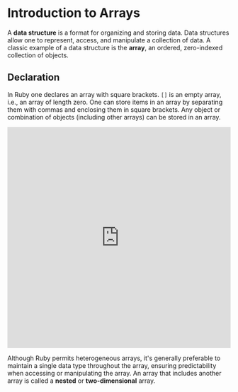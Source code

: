 # Introduction to Arrays

A **data structure** is a format for organizing and storing data. Data
structures allow one to represent, access, and manipulate a collection of data.
A classic example of a data structure is the **array**, an ordered,
zero-indexed collection of objects.


## Declaration

In Ruby one declares an array with square brackets. `[]` is an empty array,
i.e., an array of length zero. One can store items in an array by separating
them with commas and enclosing them in square brackets. Any object or
combination of objects (including other arrays) can be stored in an array.

<iframe frameborder="0" width="100%" height="500px" src="https://repl.it/GD3i/33?lite=true"></iframe>

Although Ruby permits heterogeneous arrays, it's generally preferable to
maintain a single data type throughout the array, ensuring predictability when
accessing or manipulating the array. An array that includes another array is
called a **nested** or **two-dimensional** array.
